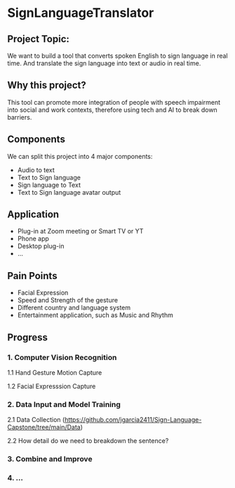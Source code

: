 # SignLanguageTranslator


## Project Topic:
We want to build a tool that converts spoken English to sign language in real time. And translate the sign language into text or audio in real time.

## Why this project?
This tool can promote more integration of people with speech impairment into social and work contexts, therefore using tech and AI to break down barriers.

## Components
We can split this project into 4 major components:
- Audio to text
- Text to Sign language
- Sign language to Text 
- Text  to Sign language avatar output

## Application
- Plug-in at Zoom meeting or Smart TV or YT
- Phone app 
- Desktop plug-in
- ...

## Pain Points
- Facial Expression 
- Speed and Strength of the gesture
- Different country and language system
- Entertainment application, such as Music and Rhythm 

## Progress
### 1. Computer Vision Recognition

1.1  Hand Gesture Motion Capture

1.2  Facial Expresssion Capture 

### 2. Data Input and Model Training
2.1 Data Collection (https://github.com/jgarcia2411/Sign-Language-Capstone/tree/main/Data)

2.2 How detail do we need to breakdown the sentence?


### 3. Combine and Improve
### 4. ...
